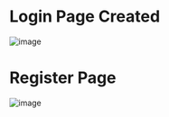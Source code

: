 # Login Page Created
![image](https://github.com/user-attachments/assets/9b23384d-28b4-4310-b14f-3dedc3c8d2bc)

# Register Page
![image](https://github.com/user-attachments/assets/33f0f998-cb79-4108-a5d7-52619b91e31d)

